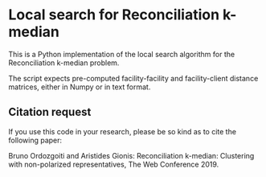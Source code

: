 # Local search for Reconciliation k-median

This is a Python implementation of the local search algorithm for the Reconciliation k-median problem.

The script expects pre-computed facility-facility and facility-client distance matrices, either in Numpy or in text format.

## Citation request
If you use this code in your research, please be so kind as to cite the following paper:

Bruno Ordozgoiti and Aristides Gionis: Reconciliation k-median: Clustering with non-polarized representatives, The Web Conference 2019.
